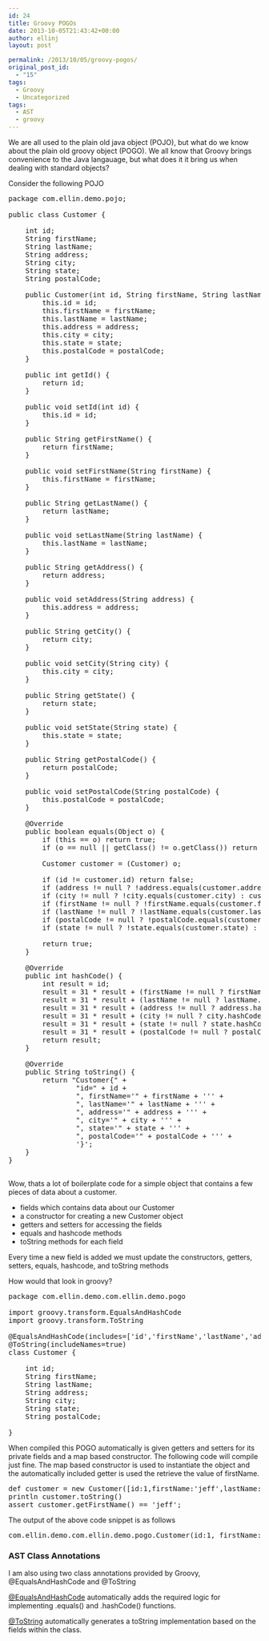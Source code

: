 ```yaml
---
id: 24
title: Groovy POGOs
date: 2013-10-05T21:43:42+00:00
author: ellinj
layout: post

permalink: /2013/10/05/groovy-pogos/
original_post_id:
  - "15"
tags:
  - Groovy
  - Uncategorized
tags:
  - AST
  - groovy
---
```

We are all used to the plain old java object (POJO), but what do we know about the plain old groovy object (POGO). We all know that Groovy brings convenience to the Java langauage, but what does it it bring us when dealing with standard objects?

Consider the following POJO

<pre class="lang:groovy decode:true " >package com.ellin.demo.pojo;

public class Customer {

    int id;
    String firstName;
    String lastName;
    String address;
    String city;
    String state;
    String postalCode;

    public Customer(int id, String firstName, String lastName, String address, String city, String state, String postalCode) {
        this.id = id;
        this.firstName = firstName;
        this.lastName = lastName;
        this.address = address;
        this.city = city;
        this.state = state;
        this.postalCode = postalCode;
    }

    public int getId() {
        return id;
    }

    public void setId(int id) {
        this.id = id;
    }

    public String getFirstName() {
        return firstName;
    }

    public void setFirstName(String firstName) {
        this.firstName = firstName;
    }

    public String getLastName() {
        return lastName;
    }

    public void setLastName(String lastName) {
        this.lastName = lastName;
    }

    public String getAddress() {
        return address;
    }

    public void setAddress(String address) {
        this.address = address;
    }

    public String getCity() {
        return city;
    }

    public void setCity(String city) {
        this.city = city;
    }

    public String getState() {
        return state;
    }

    public void setState(String state) {
        this.state = state;
    }

    public String getPostalCode() {
        return postalCode;
    }

    public void setPostalCode(String postalCode) {
        this.postalCode = postalCode;
    }

    @Override
    public boolean equals(Object o) {
        if (this == o) return true;
        if (o == null || getClass() != o.getClass()) return false;

        Customer customer = (Customer) o;

        if (id != customer.id) return false;
        if (address != null ? !address.equals(customer.address) : customer.address != null) return false;
        if (city != null ? !city.equals(customer.city) : customer.city != null) return false;
        if (firstName != null ? !firstName.equals(customer.firstName) : customer.firstName != null) return false;
        if (lastName != null ? !lastName.equals(customer.lastName) : customer.lastName != null) return false;
        if (postalCode != null ? !postalCode.equals(customer.postalCode) : customer.postalCode != null) return false;
        if (state != null ? !state.equals(customer.state) : customer.state != null) return false;

        return true;
    }

    @Override
    public int hashCode() {
        int result = id;
        result = 31 * result + (firstName != null ? firstName.hashCode() : 0);
        result = 31 * result + (lastName != null ? lastName.hashCode() : 0);
        result = 31 * result + (address != null ? address.hashCode() : 0);
        result = 31 * result + (city != null ? city.hashCode() : 0);
        result = 31 * result + (state != null ? state.hashCode() : 0);
        result = 31 * result + (postalCode != null ? postalCode.hashCode() : 0);
        return result;
    }

    @Override
    public String toString() {
        return "Customer{" +
                "id=" + id +
                ", firstName='" + firstName + ''' +
                ", lastName='" + lastName + ''' +
                ", address='" + address + ''' +
                ", city='" + city + ''' +
                ", state='" + state + ''' +
                ", postalCode='" + postalCode + ''' +
                '}';
    }
}

</pre>

Wow, thats a lot of boilerplate code for a simple object that contains a few pieces of data about a customer. 

  * fields which contains data about our Customer
  * a constructor for creating a new Customer object
  * getters and setters for accessing the fields
  * equals and hashcode methods
  * toString methods for each field

Every time a new field is added we must update the constructors, getters, setters, equals, hashcode, and toString methods

How would that look in groovy?

<pre class="lang:groovy decode:true " >package com.ellin.demo.com.ellin.demo.pogo

import groovy.transform.EqualsAndHashCode
import groovy.transform.ToString

@EqualsAndHashCode(includes=['id','firstName','lastName','address','city','state','postalCode'])
@ToString(includeNames=true)
class Customer {

    int id;
    String firstName;
    String lastName;
    String address;
    String city;
    String state;
    String postalCode;

}
</pre>

When compiled this POGO automatically is given getters and setters for its private fields and a map based constructor. The following code will compile just fine. The map based constructor is used to instantiate the object and the automatically included getter is used the retrieve the value of firstName.

<pre class="lang:groovy decode:true " >def customer = new Customer([id:1,firstName:'jeff',lastName:'ellin',address:'4 Yawkey Way',city:'Boston',state:'MA'])
println customer.toString()
assert customer.getFirstName() == 'jeff';
</pre>

The output of the above code snippet is as follows

<pre class="lang:groovy decode:true " >com.ellin.demo.com.ellin.demo.pogo.Customer(id:1, firstName:jeff, lastName:ellin, address:4 Yawkey Way, city:Boston, state:MA, postalCode:null)
</pre>

### AST Class Annotations

I am also using two class annotations provided by Groovy, @EqualsAndHashCode and @ToString

<a href="http://groovy.codehaus.org/gapi/groovy/transform/EqualsAndHashCode.html" title="@EqualsAndHashCode" target="_blank">@EqualsAndHashCode</a> automatically adds the required logic for implementing .equals() and .hashCode() functions. 

[@ToString](http://groovy.codehaus.org/gapi/groovy/transform/ToString.html "@ToString") automatically generates a toString implementation based on the fields within the class.